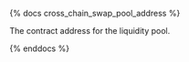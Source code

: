 {% docs cross_chain_swap_pool_address %}

The contract address for the liquidity pool. 

{% enddocs %}